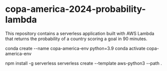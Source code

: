 # copa-america-2024-probability-lambda
This repository contains a serverless application built with AWS Lambda that returns the probability of a country scoring a goal in 90 minutes. 

conda create --name copa-america-env python=3.9
conda activate copa-america-env

npm install -g serverless
serverless create --template aws-python3 --path .